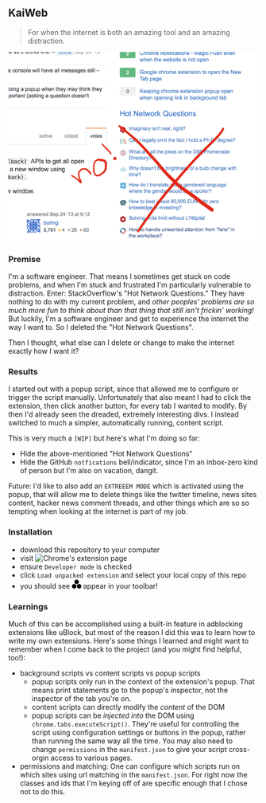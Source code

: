 ## KaiWeb
> For when the internet is both an amazing tool and an amazing distraction.

![Noooooo](./screenshot.png)

### Premise
I'm a software engineer. That means I sometimes get stuck on code problems, and when I'm stuck and frustrated I'm particularly vulnerable to distraction. Enter: StackOverflow's "Hot Network Questions." They have nothing to do with my current problem, and *other peoples' problems are so much more fun to think about than that thing that still isn't frickin' working!* But luckily, I'm a software engineer and get to experience the internet the way I want to. So I deleted the "Hot Network Questions".

Then I thought, what else can I delete or change to make the internet exactly how I want it?

### Results
I started out with a popup script, since that allowed me to configure or trigger the script manually. Unfortunately that also meant I had to click the extension, then click another button, for every tab I wanted to modify. By then I'd already seen the dreaded, extremely interesting divs. I instead switched to much a simpler, automatically running, content script.

This is very much a `[WIP]` but here's what I'm doing so far:

- Hide the above-mentioned "Hot Network Questions"
- Hide the GitHub `notfications` bell/indicator, since I'm an inbox-zero kind of person but I'm also on vacation, dangit.

Future:
I'd like to also add an `EXTREEEM MODE` which is activated using the popup, that will allow me to delete things like the twitter timeline, news sites content, hacker news comment threads, and other things which are so so tempting when looking at the internet is part of my job.

### Installation
- download this repository to your computer
- visit ![Chrome's extension page](chrome://extensions/)
- ensure `Developer mode` is checked
- click `Load unpacked extension` and select your local copy of this repo
- you should see ![icon](./icon.png) appear in your toolbar!

### Learnings
Much of this can be accomplished using a built-in feature in adblocking extensions like uBlock, but most of the reason I did this was to learn how to write my own extensions. Here's some things I learned and might want to remember when I come back to the project (and you might find helpful, too!):

- background scripts vs content scripts vs popup scripts
    - popup scripts only run in the context of the extension's popup. That means print statements go to the popup's inspector, not the inspector of the tab you're on.
    - content scripts can directly modify the *content* of the DOM
    - popup scripts can be *injected into* the DOM using `chrome.tabs.executeScript()`. They're useful for controlling the script using configuration settings or buttons in the popup, rather than running the same way all the time. You may also need to change `permissions` in the `manifest.json` to give your script cross-orgin access to various pages.
- permissions and matching: One can configure which scripts run on which sites using url matching in the `manifest.json`. For right now the classes and ids that I'm keying off of are specific enough that I chose not to do this.
